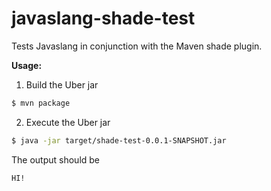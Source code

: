 # javaslang-shade-test

Tests Javaslang in conjunction with the Maven shade plugin.

**Usage:**

1. Build the Uber jar

```bash
$ mvn package
```

2. Execute the Uber jar

```bash
$ java -jar target/shade-test-0.0.1-SNAPSHOT.jar 
```

The output should be

```bash
HI!
```
